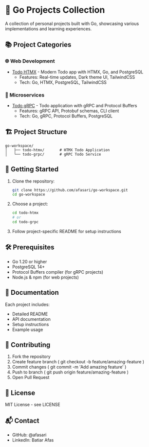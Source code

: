 # 🚀 Go Projects Collection

A collection of personal projects built with Go, showcasing various implementations and learning experiences.

## 📚 Project Categories

### 🌐 Web Development

- [Todo HTMX](todo-htmx) - Modern Todo app with HTMX, Go, and PostgreSQL
  - Features: Real-time updates, Dark theme UI, TailwindCSS
  - Tech: Go, HTMX, PostgreSQL, TailwindCSS

### 🔄 Microservices

- [Todo gRPC](todo-grpc) - Todo application with gRPC and Protocol Buffers
  - Features: gRPC API, Protobuf schemas, CLI client
  - Tech: Go, gRPC, Protocol Buffers, PostgreSQL

## 🏗️ Project Structure

  ```tree
  go-workspace/
  │   ├── todo-htmx/       # HTMX Todo Application
  │   └── todo-grpc/       # gRPC Todo Service
  ```

## 🚦 Getting Started

1. Clone the repository:

   ```bash
   git clone https://github.com/afasari/go-workspace.git
   cd go-workspace
   ```

2. Choose a project:

   ```bash
   cd todo-htmx
   # or
   cd todo-grpc
    ```

3. Follow project-specific README for setup instructions

## 🛠️ Prerequisites

- Go 1.20 or higher
- PostgreSQL 14+
- Protocol Buffers compiler (for gRPC projects)
- Node.js & npm (for web projects)

## 📖 Documentation

Each project includes:

- Detailed README
- API documentation
- Setup instructions
- Example usage

## 🤝 Contributing

1. Fork the repository
2. Create feature branch ( git checkout -b feature/amazing-feature )
3. Commit changes ( git commit -m 'Add amazing feature' )
4. Push to branch ( git push origin feature/amazing-feature )
5. Open Pull Request

## 📝 License

MIT License - see LICENSE

## 📬 Contact

- GitHub: @afasari
- LinkedIn: Batiar Afas
